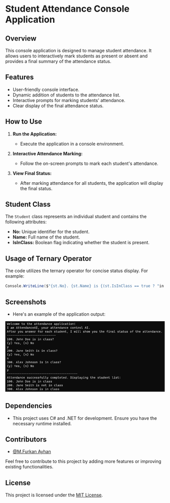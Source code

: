 # Student Attendance Console Application

## Overview

This console application is designed to manage student attendance. It allows users to interactively mark students as present or absent and provides a final summary of the attendance status.

## Features

- User-friendly console interface.
- Dynamic addition of students to the attendance list.
- Interactive prompts for marking students' attendance.
- Clear display of the final attendance status.

## How to Use

1. **Run the Application:**
   - Execute the application in a console environment.

2. **Interactive Attendance Marking:**
   - Follow the on-screen prompts to mark each student's attendance.

3. **View Final Status:**
   - After marking attendance for all students, the application will display the final status.

## Student Class

The `Student` class represents an individual student and contains the following attributes:

- **No:** Unique identifier for the student.
- **Name:** Full name of the student.
- **IsInClass:** Boolean flag indicating whether the student is present.

## Usage of Ternary Operator

The code utilizes the ternary operator for concise status display. For example:

```csharp
Console.WriteLine($"{st.No}. {st.Name} is {(st.IsInClass == true ? "in class" : "not in class")}");
```
## Screenshots

- Here's an example of the application output:

![Screenshot](screenshot.png)

## Dependencies

- This project uses C# and .NET for development. Ensure you have the necessary runtime installed.

## Contributors

- [@M.Furkan Ayhan](https://github.com/mfurkanayhan)

Feel free to contribute to this project by adding more features or improving existing functionalities.

## License

This project is licensed under the [MIT License](LICENSE).